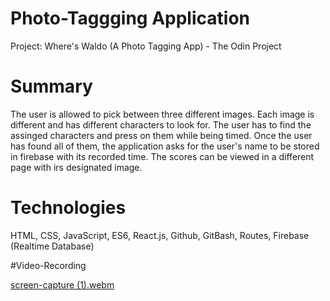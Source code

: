 # Photo-Taggging Application

Project: Where's Waldo (A Photo Tagging App) - The Odin Project

# Summary 

The user is allowed to pick between three different images. Each image is different and has different characters to look for.
The user has to find the assinged characters and press on them while being timed. Once the user has found all of them, 
the application asks for the user's name to be stored in firebase with its recorded time. The scores can 
be viewed in a different page with irs designated image.

# Technologies 

HTML, CSS, JavaScript, ES6, React.js, Github, GitBash, Routes, Firebase (Realtime Database)

#Video-Recording

[screen-capture (1).webm](https://user-images.githubusercontent.com/104875261/220506769-22410062-9569-4942-b54b-fdfaa47cf94b.webm)
